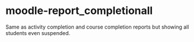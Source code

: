 # moodle-report_completionall
Same as activity completion and course completion reports but showing all students even suspended.
